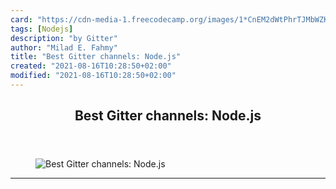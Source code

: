 ```yaml
---
card: "https://cdn-media-1.freecodecamp.org/images/1*CnEM2dWtPhrTJMbWZKMd8Q.png"
tags: [Nodejs]
description: "by Gitter"
author: "Milad E. Fahmy"
title: "Best Gitter channels: Node.js"
created: "2021-08-16T10:28:50+02:00"
modified: "2021-08-16T10:28:50+02:00"
---
```

<div class="site-wrapper">
<main id="site-main" class="site-main outer">
<div class="inner">
<article class="post-full post tag-nodejs tag-javascript tag-web-development tag-programming-languages tag-learning-to-code ">
<header class="post-full-header">
<h1 class="post-full-title">Best Gitter channels: Node.js</h1>
</header>
<figure class="post-full-image">
<picture>
<source media="(max-width: 700px)" sizes="1px" srcset="data:image/gif;base64,R0lGODlhAQABAIAAAAAAAP///yH5BAEAAAAALAAAAAABAAEAAAIBRAA7 1w">
<source media="(min-width: 701px)" sizes="(max-width: 800px) 400px,
(max-width: 1170px) 700px,
1400px" srcset="https://cdn-media-1.freecodecamp.org/images/1*CnEM2dWtPhrTJMbWZKMd8Q.png 300w,
https://cdn-media-1.freecodecamp.org/images/1*CnEM2dWtPhrTJMbWZKMd8Q.png 600w,
https://cdn-media-1.freecodecamp.org/images/1*CnEM2dWtPhrTJMbWZKMd8Q.png 1000w,
https://cdn-media-1.freecodecamp.org/images/1*CnEM2dWtPhrTJMbWZKMd8Q.png 2000w">
<img onerror="this.style.display='none'" src="https://cdn-media-1.freecodecamp.org/images/1*CnEM2dWtPhrTJMbWZKMd8Q.png" alt="Best Gitter channels: Node.js">
</picture>
</figure>
<section class="post-full-content">
<div class="post-content medium-migrated-article">
</div>
<hr>
</section>
</article>
</div>
</main>
</div>
<!-- Google Tag Manager (noscript) -->
<!-- End Google Tag Manager (noscript) -->
